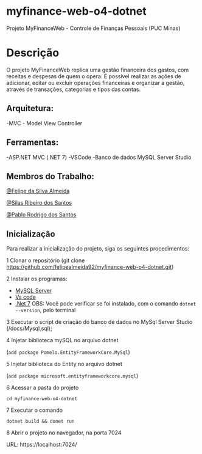 # myfinance-web-o4-dotnet
Projeto MyFinanceWeb - Controle de Finanças Pessoais (PUC Minas)

# Descrição

O projeto MyFinanceWeb replica uma gestão financeira dos gastos, com receitas e despesas de quem o opera. É possível realizar as ações de adicionar, editar ou excluir operações financeiras e organizar a gestão, através de transações, categorias e tipos das contas.

## Arquitetura:

-MVC - Model View Controller

## Ferramentas:

-ASP.NET MVC (.NET 7)
-VSCode
-Banco de dados MySQL Server Studio

## Membros do Trabalho:
[@Felipe da Silva Almeida](https://github.com/felipealmeida92)

[@Silas Ribeiro dos Santos](https://github.com/silassantos21)

[@Pablo Rodrigo dos Santos](https://github.com/pablorodrigosan)

## Inicialização
Para realizar a inicialização do projeto, siga os seguintes procedimentos:

1 Clonar o repositório (git clone https://github.com/felipealmeida92/myfinance-web-o4-dotnet.git)

2 Instalar os programas:

- [MySQL Server](https://www.mysql.com/downloads/)
- [Vs code](https://code.visualstudio.com/download)
- [.Net 7](https://dotnet.microsoft.com/pt-br/download)
OBS: Você pode verificar se foi instalado, com o comando ```dotnet --version```, pelo terminal

3 Executar o script de criação do banco de dados no MySql Server Studio (/docs/Mysql.sql);

4 Injetar biblioteca mySQL no arquivo dotnet

(```add package Pomelo.EntityFrameworkCore.MySql```)

5 Injetar biblioteca do Entity no arquivo dotnet

(```add package microsoft.entityframeworkcore.mysql```)

6 Acessar a pasta do projeto
    
```cd myfinance-web-o4-dotnet```

7 Executar o comando

```dotnet build && donet run```

8 Abrir o projeto no navegador, na porta 7024

URL: https://localhost:7024/